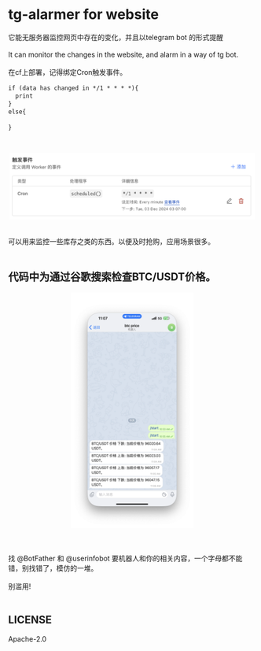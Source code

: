 # tg-alarmer for website
它能无服务器监控网页中存在的变化，并且以telegram bot 的形式提醒
<br><br>
It can monitor the changes in the website, and alarm in a way of tg bot.
<br><br>
在cf上部署，记得绑定Cron触发事件。
```
if (data has changed in */1 * * * *){
  print
}
else{

}
```
<br>
<p align="center">
  <img src="https://github.com/zhuolhc/tg-alarmer/blob/main/%E6%88%AA%E5%B1%8F2024-12-03%2011.07.16.png?raw=true" width="500">
</p>
<br>
可以用来监控一些库存之类的东西。以便及时抢购，应用场景很多。
<br><br>

## 代码中为通过谷歌搜索检查BTC/USDT价格。
<p align="center">
  <img src="https://github.com/zhuolhc/tg-alarmer/blob/main/%E6%88%AA%E5%B1%8F2024-12-03%2011.07.50.png?raw=true" width="250">
</p>
<br><br>
找 @BotFather 和 @userinfobot 要机器人和你的相关内容，一个字母都不能错，别找错了，模仿的一堆。
<br><br>
别滥用!
<br><br>

## LICENSE
Apache-2.0
